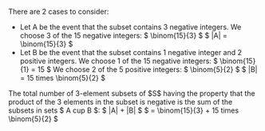 There are 2 cases to consider:

<ul>
<li> Let A be the event that the subset contains 3 negative integers. 
We choose 3 of the 15 negative integers: $ \binom{15}{3} $ 
$ |A| = \binom{15}{3} $
	<li> Let B be the event that the subset contains 1 negative integer and 2 positive integers. 
	      We choose 1 of the 15 negative integers: $ \binom{15}{1} = 15 $ 
	      We choose 2 of the 5 positive integers: $ \binom{5}{2} $ 
	      $ |B| = 15 times \binom{5}{2} $
</ul>
The total number of 3-element subsets of $S$ having the property that the product of the 3 elements in the subset is negative is the sum of the subsets in sets $ A cup B $: 
$ |A| + |B| $ 
$ = \binom{15}{3} + 15 times \binom{5}{2} $
